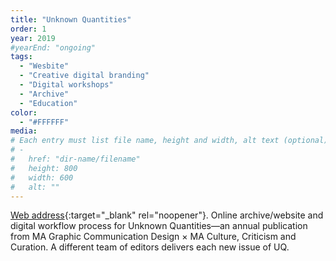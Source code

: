 ```yaml
---
title: "Unknown Quantities"
order: 1
year: 2019
#yearEnd: "ongoing"
tags: 
  - "Wesbite"
  - "Creative digital branding"
  - "Digital workshops"
  - "Archive" 
  - "Education"
color: 
  - "#FFFFFF"
media: 
# Each entry must list file name, height and width, alt text (optional)
# -
#   href: "dir-name/filename"
#   height: 800
#   width: 600
#   alt: ""
---
```

[Web address](https://uqjournal.net/){:target="_blank" rel="noopener"}.
Online archive/website and digital workflow process for Unknown Quantities—an annual publication from MA Graphic Communication Design × MA Culture, Criticism and Curation. A different team of editors delivers each new issue of UQ.
